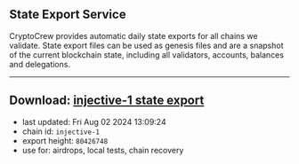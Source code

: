 ## State Export Service
CryptoCrew provides automatic daily state exports for all chains we validate. State export files can be used as genesis files and are a snapshot of the current blockchain state, including all validators, accounts, balances and delegations.

---
**Download: [injective-1 state export](https://dl-eu2.ccvalidators.com/SERVICE/injective/injective-1_export_80426748.json)**
---

- last updated: Fri Aug 02 2024 13:09:24
- chain id: `injective-1`
- export height: `80426748`
- use for: airdrops, local tests, chain recovery
